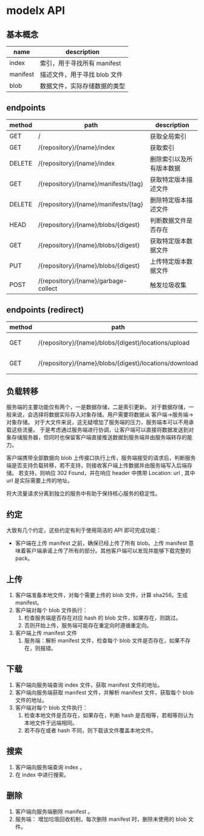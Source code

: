 # modelx API

## 基本概念

| name     | description                  |
| -------- | ---------------------------- |
| index    | 索引，用于寻找所有 manifest  |
| manifest | 描述文件，用于寻找 blob 文件 |
| blob     | 数据文件，实际存储数据的类型 |

## endpoints

| method | path                                 | description              |
| ------ | ------------------------------------ | ------------------------ |
| GET    | /                                    | 获取全局索引             |
| GET    | /{repository}/{name}/index           | 获取索引                 |
| DELETE | /{repository}/{name}/index           | 删除索引以及所有版本数据 |
| GET    | /{repository}/{name}/manifests/{tag} | 获取特定版本描述文件     |
| DELETE | /{repository}/{name}/manifests/{tag} | 删除特定版本描述文件     |
| HEAD   | /{repository}/{name}/blobs/{digest}  | 判断数据文件是否存在     |
| GET    | /{repository}/{name}/blobs/{digest}  | 获取特定版本数据文件     |
| PUT    | /{repository}/{name}/blobs/{digest}  | 上传特定版本数据文件     |
| POST   | /{repository}/{name}/garbage-collect | 触发垃圾收集             |

## endpoints (redirect)

| method | path                                                   | description  |
| ------ | ------------------------------------------------------ | ------------ |
| GET    | /{repository}/{name}/blobs/{digest}/locations/upload   | 获取上传位置 |
| GET    | /{repository}/{name}/blobs/{digest}/locations/download | 获取下载位置 |

## 负载转移

服务端的主要功能仅有两个，一是数据存储，二是索引更新。
对于数据存储，一般来说，会选择将数据实际存入对象存储。用户需要将数据从 客户端->服务端->对象存储。
对于大文件来说，这无疑增加了服务端的压力，服务端本可以不用承载这些流量。
于是考虑通过服务端进行协调，让客户端可以直接将数据发送到对象存储服务器，但同时也保留客户端直接推送数据到服务端并由服务端转存的能力。

客户端携带全部数据向 blob 上传接口执行上传，服务端接受的请求后，判断服务端是否支持负载转移，若不支持，则接收客户端上传数据并由服务端写入后端存储。
若支持，则响应 302 Found，并在响应 header 中携带 Location: url , 其中 url 是实际需要上传的地址。

将大流量请求分离到独立的服务中有助于保持核心服务的稳定性。

## 约定

大致有几个约定，这些约定有利于使用简洁的 API 即可完成功能：

- 客户端在上传 manifest 之前，确保已经上传了所有 blob。上传 manifest 意味着客户端承诺上传了所有的部分。其他客户端可以发现并能够下载完整的 pack。

## 上传

1. 客户端准备本地文件，对每个需要上传的 blob 文件，计算 sha256。生成 manifest。
2. 客户端对每个 blob 文件执行：
   1. 检查服务端是否存在对应 hash 的 blob 文件，如果存在，则跳过。
   2. 否则开始上传，服务端可能存在重定向时遵循重定向。
3. 客户端上传 manifest 文件
   1. 服务端：解析 manifest 文件，检查每个 blob 文件是否存在，如果不存在，则报错。

## 下载

1. 客户端向服务端查询 index 文件，获取 manifest 文件的地址。
2. 客户端向服务端获取 manifest 文件，并解析 manifest 文件，获取每个 blob 文件的地址。
3. 客户端对每个 blob 文件执行：
   1. 检查本地文件是否存在，如果存在，判断 hash 是否相等，若相等则认为本地文件于远端相同。
   2. 若不存在或者 hash 不同，则下载该文件覆盖本地文件。

## 搜索

1. 客户端向服务端查询 index 。
2. 在 index 中进行搜索。

## 删除

1. 客户端向服务端删除 manifest 。
2. 服务端： 增加垃圾回收机制，每次删除 manifest 时，删除未使用的 blob 文件。

